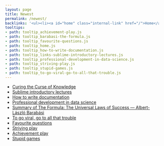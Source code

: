 ```yaml
---
layout: page
title: Newest
permalink: /newest/
backlinks: '<ul><li><a id="home" class="internal-link" href="/">Home</a></li></ul>'
tooltips: 
- path: tooltip_achievement-play.js
- path: tooltip_barabasi-the-formula.js
- path: tooltip_favourite-questions.js
- path: tooltip_home.js
- path: tooltip_how-to-write-documentation.js
- path: tooltip_links-sublime-introductory-lectures.js
- path: tooltip_professional-development-in-data-science.js
- path: tooltip_striving-play.js
- path: tooltip_stupid-games.js
- path: tooltip_to-go-viral-go-to-all-that-trouble.js
---
```


* <a class="external-link" target="_self" href="https://curingthecurse.com">Curing the Curse of Knowledge</a>
* <a id="links-sublime-introductory-lectures" class="internal-link" href="/links-sublime-introductory-lectures/">Sublime introductory lectures</a>
* <a id="how-to-write-documentation" class="internal-link" href="/how-to-write-documentation/">How to write documentation</a>
* <a id="professional-development-in-data-science" class="internal-link" href="/professional-development-in-data-science/">Professional development in data science</a>
* <a id="barabasi-the-formula" class="internal-link" href="/barabasi-the-formula/">Summary of The Formula: The Universal Laws of Success — Albert-László Barabási</a>
* <a id="to-go-viral-go-to-all-that-trouble" class="internal-link" href="/to-go-viral-go-to-all-that-trouble/">To go viral, go to all that trouble</a>
* <a id="favourite-questions" class="internal-link" href="/favourite-questions/">Favourite questions</a>
* <a id="striving-play" class="internal-link" href="/striving-play/">Striving play</a>
* <a id="achievement-play" class="internal-link" href="/achievement-play/">Achievement play</a>
* <a id="stupid-games" class="internal-link" href="/stupid-games/">Stupid games</a>